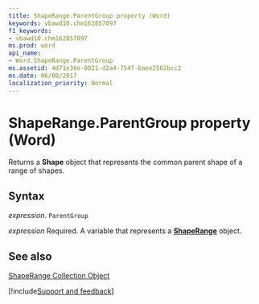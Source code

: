 ```yaml
---
title: ShapeRange.ParentGroup property (Word)
keywords: vbawd10.chm162857097
f1_keywords:
- vbawd10.chm162857097
ms.prod: word
api_name:
- Word.ShapeRange.ParentGroup
ms.assetid: 4d71e36e-0821-d2a4-754f-baee2562bcc2
ms.date: 06/08/2017
localization_priority: Normal
---
```



# ShapeRange.ParentGroup property (Word)

Returns a  **Shape** object that represents the common parent shape of a range of shapes.


## Syntax

_expression_. `ParentGroup`

_expression_ Required. A variable that represents a **[ShapeRange](Word.shaperange.md)** object.


## See also


[ShapeRange Collection Object](Word.shaperange.md)

[!include[Support and feedback](~/includes/feedback-boilerplate.md)]